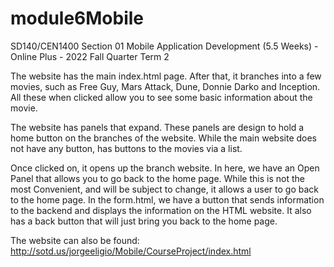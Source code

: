 # module6Mobile
SD140/CEN1400 Section 01 Mobile Application Development (5.5 Weeks) - Online Plus - 2022 Fall Quarter Term 2

The website has the main index.html page. After that, it branches into a few movies, such as Free Guy, Mars Attack, Dune, Donnie Darko and Inception. 
All these when clicked allow you to see some basic information about the movie. 

The website has panels that expand. These panels are design to hold a home button on the branches of the website. While the main website does not have any button, 
has buttons to the movies via a list. 

Once clicked on, it opens up the branch website. In here, we have an Open Panel that allows you to go back to the home page. While this is not the most 
Convenient, and will be subject to change, it allows a user to go back to the home page. 
In the form.html, we have a button that sends information to the backend and displays the information on the HTML website. It also has a 
back button that will just bring you back to the home page. 

The website can also be found: http://sotd.us/jorgeeligio/Mobile/CourseProject/index.html
